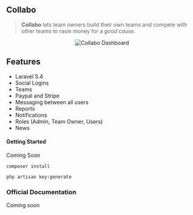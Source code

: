 ##  Collabo
> **Collabo** lets team owners build their own teams and compete with other teams to rasie money for a *good cause.*


<div style="text-align:center">
 <img src="http://i.imgur.com/ILswSzC.png" alt="Collabo Dashboard">
</div>

## Features
  
  * Laravel 5.4
  * Social Logins
  * Teams
  * Paypal and Stripe
  * Messaging between all users
  * Reports
  * Notifications
  * Roles (Admin, Team Owner, Users) 
  * News
  

#### Getting Started

  Coming Soon


```shell
composer install
```

```shell
php artisan key:generate
```

### Official Documentation
 
Coming soon

